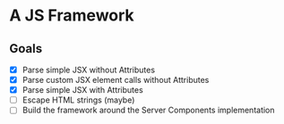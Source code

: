 # A JS Framework

## Goals

- [X] Parse simple JSX without Attributes
- [X] Parse custom JSX element calls without Attributes
- [X] Parse simple JSX with Attributes
- [ ] Escape HTML strings (maybe)
- [ ] Build the framework around the Server Components implementation
